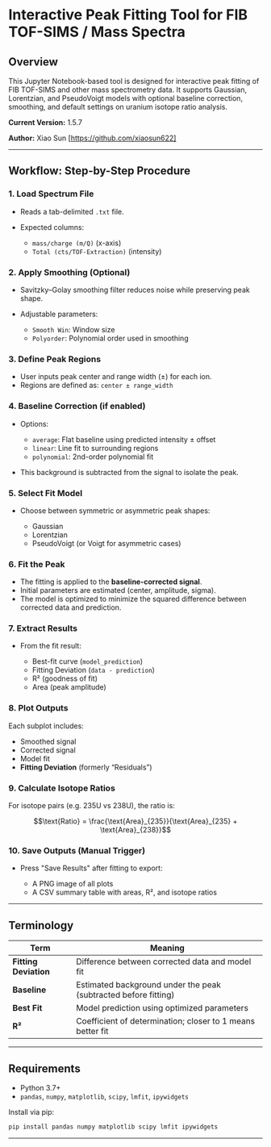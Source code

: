 # Interactive Peak Fitting Tool for FIB TOF-SIMS / Mass Spectra

## Overview

This Jupyter Notebook-based tool is designed for interactive peak fitting of FIB TOF-SIMS and other mass spectrometry data. It supports Gaussian, Lorentzian, and PseudoVoigt models with optional baseline correction, smoothing, and default settings on uranium isotope ratio analysis.

**Current Version:** 1.5.7

**Author:** Xiao Sun [https://github.com/xiaosun622]

---

## Workflow: Step-by-Step Procedure

### 1. Load Spectrum File

* Reads a tab-delimited `.txt` file.
* Expected columns:

  * `mass/charge (m/Q)` (x-axis)
  * `Total (cts/TOF-Extraction)` (intensity)

### 2. Apply Smoothing (Optional)

* Savitzky–Golay smoothing filter reduces noise while preserving peak shape.
* Adjustable parameters:

  * `Smooth Win`: Window size
  * `Polyorder`: Polynomial order used in smoothing

### 3. Define Peak Regions

* User inputs peak center and range width (±) for each ion.
* Regions are defined as: `center ± range_width`

### 4. Baseline Correction (if enabled)

* Options:

  * `average`: Flat baseline using predicted intensity ± offset
  * `linear`: Line fit to surrounding regions
  * `polynomial`: 2nd-order polynomial fit
* This background is subtracted from the signal to isolate the peak.

### 5. Select Fit Model

* Choose between symmetric or asymmetric peak shapes:

  * Gaussian
  * Lorentzian
  * PseudoVoigt (or Voigt for asymmetric cases)

### 6. Fit the Peak

* The fitting is applied to the **baseline-corrected signal**.
* Initial parameters are estimated (center, amplitude, sigma).
* The model is optimized to minimize the squared difference between corrected data and prediction.

### 7. Extract Results

* From the fit result:

  * Best-fit curve (`model_prediction`)
  * Fitting Deviation (`data - prediction`)
  * R² (goodness of fit)
  * Area (peak amplitude)

### 8. Plot Outputs

Each subplot includes:

* Smoothed signal
* Corrected signal
* Model fit
* **Fitting Deviation** (formerly “Residuals”)

### 9. Calculate Isotope Ratios

For isotope pairs (e.g. 235U vs 238U), the ratio is:

```math
\text{Ratio} = \frac{\text{Area}_{235}}{\text{Area}_{235} + \text{Area}_{238}}
```

### 10. Save Outputs (Manual Trigger)

* Press "Save Results" after fitting to export:

  * A PNG image of all plots
  * A CSV summary table with areas, R², and isotope ratios

---

## Terminology

| Term                  | Meaning                                                         |
| --------------------- | --------------------------------------------------------------- |
| **Fitting Deviation** | Difference between corrected data and model fit                 |
| **Baseline**          | Estimated background under the peak (subtracted before fitting) |
| **Best Fit**          | Model prediction using optimized parameters                     |
| **R²**                | Coefficient of determination; closer to 1 means better fit      |

---

## Requirements

* Python 3.7+
* `pandas`, `numpy`, `matplotlib`, `scipy`, `lmfit`, `ipywidgets`

Install via pip:

```bash
pip install pandas numpy matplotlib scipy lmfit ipywidgets
```

---

